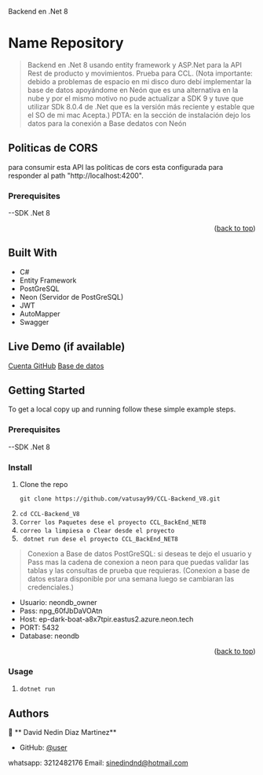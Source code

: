 <a name="readme-top">Backend en .Net 8</a>

# Name Repository

> Backend en .Net 8 usando entity framework y ASP.Net para la API Rest de producto y movimientos. Prueba para CCL. (Nota importante: debido a problemas de espacio en mi disco duro debí implementar la base de datos apoyándome en Neón que es una alternativa en la nube y por el mismo motivo no pude actualizar a SDK 9 y tuve que utilizar SDk 8.0.4 de .Net que es la versión más reciente y estable que el SO de mi mac Acepta.)
PDTA: en la sección de instalación dejo los datos para la conexión a Base dedatos con Neón
## Politicas de CORS
para consumir esta API las politicas de cors esta configurada para responder al path "http://localhost:4200".

### Prerequisites

--SDK .Net 8

<p align="right">(<a href="#readme-top">back to top</a>)</p>

## Built With

- C#
- Entity Framework
- PostGreSQL
- Neon (Servidor de PostGreSQL)
- JWT
- AutoMapper
- Swagger

## Live Demo (if available)

[Cuenta GitHub](https://github.com/vatusay99/CCL-Backend_V8)
[Base de datos](https://console.neon.tech/app/projects/little-snow-18079863?branchId=br-fragrant-glitter-a8aewasw)

## Getting Started

To get a local copy up and running follow these simple example steps.

### Prerequisites

--SDK .Net 8

### Install

1. Clone the repo
   ```
   git clone https://github.com/vatusay99/CCL-Backend_V8.git
   ```
2. ```cd CCL-Backend_V8 ```
3. ```Correr los Paquetes dese el proyecto CCL_BackEnd_NET8 ```
4. ```correo la limpiesa o Clear desde el proyecto ```
5. ``` dotnet run dese el proyecto CCL_BackEnd_NET8```

> Conexion a Base de datos PostGreSQL: 
si deseas te dejo el usuario y Pass mas la cadena de conexion a neon para que puedas validar las tablas y las consultas de prueba que requieras.
(Conexion a base de datos estara disponible por una semana luego se cambiaran las credenciales.)
- Usuario: neondb_owner
- Pass: npg_60fJbDaVOAtn
- Host: ep-dark-boat-a8x7tpir.eastus2.azure.neon.tech
- PORT: 5432
- Database: neondb



<p align="right">(<a href="#readme-top">back to top</a>)</p>

### Usage

1. ```dotnet run```

## Authors

👤 **  David Nedin Diaz Martinez**

- GitHub: [@user](https://github.com/vatusay99/CCL-Backend_V8)

whatsapp: 3212482176
Email: sinedindnd@hotmail.com




